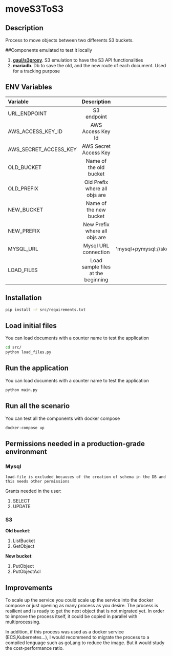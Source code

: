 # moveS3ToS3
## Description
Process to move objects between two differents S3 buckets.

##Components emulated to test it locally

1. __[gaul/s3proxy](https://github.com/gaul/s3proxy)__. S3 emulation to have the S3 API functionalities
2. __mariadb__. Db to save the old, and the new route of each document. Used for a tracking purpose

## ENV Variables

| Variable      | Description | Default value     |
| :---        |    :---:   |          :----: |
| URL_ENDPOINT      | S3 endpoint       | http://localhost:8080  |
| AWS_ACCESS_KEY_ID   | AWS Access Key Id        | blank   |
| AWS_SECRET_ACCESS_KEY   | AWS Secret Access Key       | blank   |
| OLD_BUCKET   | Name of the old bucket        | legacy-s3   |
| OLD_PREFIX   | Old Prefix where all objs are        | images   |
| NEW_BUCKET   | Name of the new bucket        | production-s3   |
| NEW_PREFIX   | New Prefix where all objs are         | avatar   |
| MYSQL_URL   | Mysql URL connection        |  'mysql+pymysql://sketchUser:sketchPassword@localhost/sketch'  |
| LOAD_FILES   | Load sample files at the beginning        | false   |




## Installation
``` bash
pip install -r src/requirements.txt
```

## Load initial files
You can load documents with a counter name to test the application

``` bash
cd src/
python load_files.py
```


## Run the application
You can load documents with a counter name to test the application

``` bash
python main.py
```

## Run all the scenario

You can test all the components with docker compose
``` bash
docker-compose up
```

## Permissions needed in a production-grade environment
### Mysql
`load-file is excluded becauses of the creation of schema in the DB and this needs other permissions`

Grants needed in the user:
1. SELECT
2. UPDATE

### S3
__Old bucket__:
1. ListBucket
2. GetObject



__New bucket__: 

1. PutObject
2. PutObjectAcl


## Improvements

To scale up the service you could scale up
the service into the docker compose or just opening as many
process as you desire. The process is resilient and is ready to get
the next object that is not migrated yet. In order to improve
the process itself, it could be copied in parallel with multiprocessing.

In addition, if this process was used as a docker service (ECS,Kubernetes...), 
I would recommend to migrate the process to a compiled lenguage such as goLang to reduce the image.
But it would study the cost-performance ratio.
